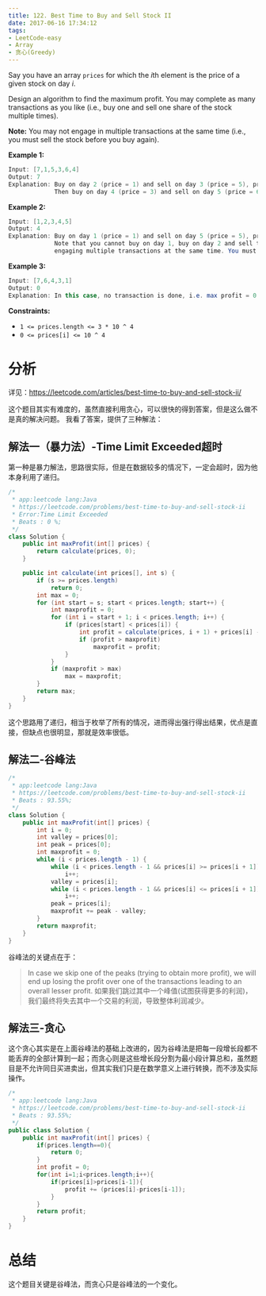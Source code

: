 ```yaml
---
title: 122. Best Time to Buy and Sell Stock II
date: 2017-06-16 17:34:12
tags:
- LeetCode-easy
- Array
- 贪心(Greedy)
---
```

Say you have an array `prices` for which the *i*th element is the price of a given stock on day *i*.

Design an algorithm to find the maximum profit. You may complete as many transactions as you like (i.e., buy one and sell one share of the stock multiple times).

**Note:** You may not engage in multiple transactions at the same time (i.e., you must sell the stock before you buy again).

<!-- more -->

**Example 1:**

```java
Input: [7,1,5,3,6,4]
Output: 7
Explanation: Buy on day 2 (price = 1) and sell on day 3 (price = 5), profit = 5-1 = 4.
             Then buy on day 4 (price = 3) and sell on day 5 (price = 6), profit = 6-3 = 3.
```

**Example 2:**

```java
Input: [1,2,3,4,5]
Output: 4
Explanation: Buy on day 1 (price = 1) and sell on day 5 (price = 5), profit = 5-1 = 4.
             Note that you cannot buy on day 1, buy on day 2 and sell them later, as you are
             engaging multiple transactions at the same time. You must sell before buying again.
```

**Example 3:**

```java
Input: [7,6,4,3,1]
Output: 0
Explanation: In this case, no transaction is done, i.e. max profit = 0.
```

 

**Constraints:**

- `1 <= prices.length <= 3 * 10 ^ 4`
- `0 <= prices[i] <= 10 ^ 4`



# 分析
详见：https://leetcode.com/articles/best-time-to-buy-and-sell-stock-ii/

这个题目其实有难度的，虽然直接利用贪心，可以很快的得到答案，但是这么做不是真的解决问题。
我看了答案，提供了三种解法：

## 解法一（暴力法）-Time Limit Exceeded超时

第一种是暴力解法，思路很实际，但是在数据较多的情况下，一定会超时，因为他本身利用了递归。

```java
/*
 * app:leetcode lang:Java
 * https://leetcode.com/problems/best-time-to-buy-and-sell-stock-ii
 * Error:Time Limit Exceeded
 * Beats : 0 %;
 */
class Solution {
    public int maxProfit(int[] prices) {
        return calculate(prices, 0);
    }

    public int calculate(int prices[], int s) {
        if (s >= prices.length)
            return 0;
        int max = 0;
        for (int start = s; start < prices.length; start++) {
            int maxprofit = 0;
            for (int i = start + 1; i < prices.length; i++) {
                if (prices[start] < prices[i]) {
                    int profit = calculate(prices, i + 1) + prices[i] - prices[start];
                    if (profit > maxprofit)
                        maxprofit = profit;
                }
            }
            if (maxprofit > max)
                max = maxprofit;
        }
        return max;
    }
}
```

这个思路用了递归，相当于枚举了所有的情况，进而得出强行得出结果，优点是直接，但缺点也很明显，那就是效率很低。

## 解法二-谷峰法

```java
/*
 * app:leetcode lang:Java
 * https://leetcode.com/problems/best-time-to-buy-and-sell-stock-ii
 * Beats : 93.55%;
 */
class Solution {
    public int maxProfit(int[] prices) {
        int i = 0;
        int valley = prices[0];
        int peak = prices[0];
        int maxprofit = 0;
        while (i < prices.length - 1) {
            while (i < prices.length - 1 && prices[i] >= prices[i + 1])
                i++;
            valley = prices[i];
            while (i < prices.length - 1 && prices[i] <= prices[i + 1])
                i++;
            peak = prices[i];
            maxprofit += peak - valley;
        }
        return maxprofit;
    }
}
```

谷峰法的关键点在于：

>In case we skip one of the peaks (trying to obtain more profit), we will end up losing the profit over one of the transactions leading to an overall lesser profit.
>如果我们跳过其中一个峰值(试图获得更多的利润)，我们最终将失去其中一个交易的利润，导致整体利润减少。



## 解法三-贪心

这个贪心其实是在上面谷峰法的基础上改进的，因为谷峰法是把每一段增长段都不能丢弃的全部计算到一起；而贪心则是这些增长段分割为最小段计算总和，虽然题目是不允许同日买进卖出，但其实我们只是在数学意义上进行转换，而不涉及实际操作。

```java
/*
 * app:leetcode lang:Java
 * https://leetcode.com/problems/best-time-to-buy-and-sell-stock-ii
 * Beats : 93.55%;
 */
public class Solution {
    public int maxProfit(int[] prices) {
        if(prices.length==0){
            return 0;
        }
        int profit = 0;
        for(int i=1;i<prices.length;i++){
            if(prices[i]>prices[i-1]){
                profit += (prices[i]-prices[i-1]);
            }
        }
        return profit;
    }
}
```

# 总结
这个题目关键是谷峰法，而贪心只是谷峰法的一个变化。